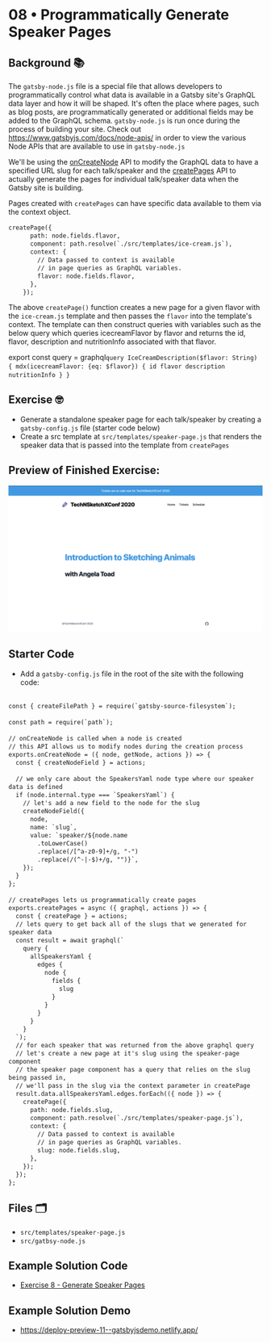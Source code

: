 # 08 • Programmatically Generate Speaker Pages

## Background 📚

The `gatsby-node.js` file is a special file that allows developers to programmatically control what data is available in a Gatsby site's GraphQL data layer and how it will be shaped. 
It's often the place where pages, such as blog posts, are programmatically generated or additional fields may be added to the GraphQL schema. `gatsby-node.js` is run once during the process of building your site. Check out https://www.gatsbyjs.com/docs/node-apis/ in order to view the various Node APIs that are available to use in `gatsby-node.js`

We'll be using the [onCreateNode](https://www.gatsbyjs.com/docs/node-apis/#onCreateNode) API to modify the GraphQL data to have a specified URL slug for each talk/speaker and the [createPages](https://www.gatsbyjs.com/docs/node-apis/#createPages) API to actually generate the pages for individual talk/speaker data when the Gatsby site is building. 


Pages created with `createPages` can have specific data available to them via the context object. 
```
createPage({
      path: node.fields.flavor,
      component: path.resolve(`./src/templates/ice-cream.js`),
      context: {
        // Data passed to context is available
        // in page queries as GraphQL variables.
        flavor: node.fields.flavor,
      },
    });
  ```
  
  The above `createPage()` function creates a new page for a given flavor with the `ice-cream.js` template and then passes the `flavor` into the template's context. The template can then construct queries with variables such as the below query which queries icecreamFlavor by flavor and returns the id, flavor, description and nutritionInfo associated with that flavor. 
  
export const query = graphql`
  query IceCreamDescription($flavor: String) {
    mdx(icecreamFlavor: {eq: $flavor}) {
      id
      flavor
      description
      nutritionInfo
    }
  }
`


## Exercise 🤓

- Generate a standalone speaker page for each talk/speaker by creating a `gatsby-config.js` file (starter code below)
- Create a src template at `src/templates/speaker-page.js` that renders the speaker data that is passed into the template from `createPages`

## Preview of Finished Exercise:

![screenshot of final speaker page](./images/exercise-8-add-speaker-page.png)

## Starter Code

- Add a `gatsby-config.js` file in the root of the site with the following code:
```

const { createFilePath } = require(`gatsby-source-filesystem`);

const path = require(`path`);

// onCreateNode is called when a node is created
// this API allows us to modify nodes during the creation process
exports.onCreateNode = ({ node, getNode, actions }) => {
  const { createNodeField } = actions;

  // we only care about the SpeakersYaml node type where our speaker data is defined
  if (node.internal.type === `SpeakersYaml`) {
    // let's add a new field to the node for the slug
    createNodeField({
      node,
      name: `slug`,
      value: `speaker/${node.name
        .toLowerCase()
        .replace(/[^a-z0-9]+/g, "-")
        .replace(/(^-|-$)+/g, "")}`,
    });
  }
};

// createPages lets us programmatically create pages
exports.createPages = async ({ graphql, actions }) => {
  const { createPage } = actions;
  // lets query to get back all of the slugs that we generated for speaker data
  const result = await graphql(`
    query {
      allSpeakersYaml {
        edges {
          node {
            fields {
              slug
            }
          }
        }
      }
    }
  `);
  // for each speaker that was returned from the above graphql query
  // let's create a new page at it's slug using the speaker-page component
  // the speaker page component has a query that relies on the slug being passed in,
  // we'll pass in the slug via the context parameter in createPage
  result.data.allSpeakersYaml.edges.forEach(({ node }) => {
    createPage({
      path: node.fields.slug,
      component: path.resolve(`./src/templates/speaker-page.js`),
      context: {
        // Data passed to context is available
        // in page queries as GraphQL variables.
        slug: node.fields.slug,
      },
    });
  });
};
```
## Files 🗂

- `src/templates/speaker-page.js`
- `src/gatbsy-node.js`


## Example Solution Code
- [Exercise 8 - Generate Speaker Pages](https://github.com/M0nica/gatsby-workshop/pull/11/files)

## Example Solution Demo
- https://deploy-preview-11--gatsbyjsdemo.netlify.app/

